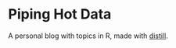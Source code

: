 # Piping Hot Data

A personal blog with topics in R, made with [distill](https://rstudio.github.io/distill/).